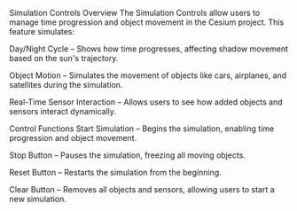 Simulation Controls
Overview
The Simulation Controls allow users to manage time progression and object movement in the Cesium project. This feature simulates:

Day/Night Cycle – Shows how time progresses, affecting shadow movement based on the sun's trajectory.

Object Motion – Simulates the movement of objects like cars, airplanes, and satellites during the simulation.

Real-Time Sensor Interaction – Allows users to see how added objects and sensors interact dynamically.

Control Functions
Start Simulation – Begins the simulation, enabling time progression and object movement.

Stop Button – Pauses the simulation, freezing all moving objects.

Reset Button – Restarts the simulation from the beginning.

Clear Button – Removes all objects and sensors, allowing users to start a new simulation.